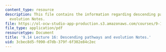 ```yaml
---
content_type: resource
description: This file contains the information regarding descending pathways and
  evolution Notes.
file: https://ol-ocw-studio-app-production.s3.amazonaws.com/courses/9-14-brain-structure-and-its-origins-spring-2014/3cbec8d5f090d7db379f6f302e84c2ec_MIT9_14S14_Lecture16.pdf
file_type: application/pdf
resourcetype: Document
title: '9.14 Lecture 16: Descending pathways and evolution Notes.'
uid: 3cbec8d5-f090-d7db-379f-6f302e84c2ec
---
```

